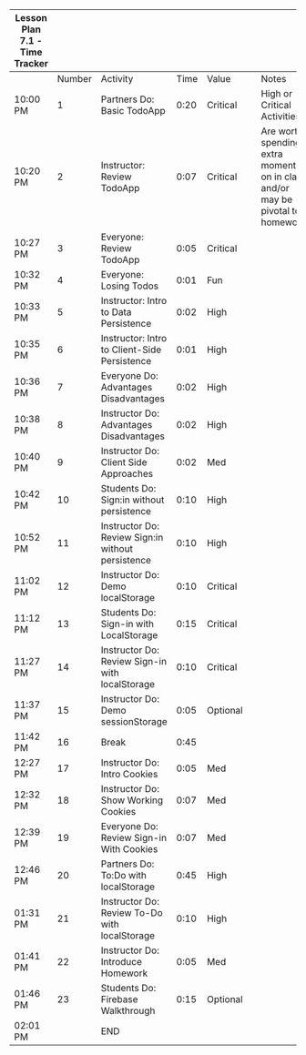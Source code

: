 | Lesson Plan 7.1 - Time Tracker  |        |                                                   |      |          |     |                                                                                 |
| ------------------------------  | ------ | ------------------------------------------------- | ---- | -------- | --- | ------------------------------------------------------------------------------- |
|                                 | Number | Activity                                          | Time | Value    |     | Notes                                                                           |
| 10:00 PM                        | 1      | Partners Do: Basic TodoApp                        | 0:20 | Critical |     | High or Critical Activities:                                                    |
| 10:20 PM                        | 2      | Instructor: Review TodoApp                        | 0:07 | Critical |     | Are worth spending extra moments on in class and/or may be pivotal to homework. |
| 10:27 PM                        | 3      | Everyone: Review TodoApp                          | 0:05 | Critical |     |                                                                                 |
| 10:32 PM                        | 4      | Everyone: Losing Todos                            | 0:01 | Fun      |     |                                                                                 |
| 10:33 PM                        | 5      | Instructor: Intro to Data Persistence             | 0:02 | High     |     |                                                                                 |
| 10:35 PM                        | 6      | Instructor: Intro to Client-Side Persistence      | 0:01 | High     |     |                                                                                 |
| 10:36 PM                        | 7      | Everyone Do: Advantages Disadvantages             | 0:02 | High     |     |                                                                                 |
| 10:38 PM                        | 8      | Instructor Do: Advantages Disadvantages           | 0:02 | High     |     |                                                                                 |
| 10:40 PM                        | 9      | Instructor Do: Client Side Approaches             | 0:02 | Med      |     |                                                                                 |
| 10:42 PM                        | 10     | Students Do: Sign:in without persistence          | 0:10 | High     |     |                                                                                 |
| 10:52 PM                        | 11     | Instructor Do: Review Sign:in without persistence | 0:10 | High     |     |                                                                                 |
| 11:02 PM                        | 12     | Instructor Do: Demo localStorage                  | 0:10 | Critical |     |                                                                                 |
| 11:12 PM                        | 13     | Students Do: Sign-in with LocalStorage            | 0:15 | Critical |     |                                                                                 |
| 11:27 PM                        | 14     | Instructor Do: Review Sign-in with localStorage   | 0:10 | Critical |     |                                                                                 |
| 11:37 PM                        | 15     | Instructor Do: Demo sessionStorage                | 0:05 | Optional |     |                                                                                 |
| 11:42 PM                        | 16     | Break                                             | 0:45 |          |     |                                                                                 |
| 12:27 PM                        | 17     | Instructor Do: Intro Cookies                      | 0:05 | Med      |     |                                                                                 |
| 12:32 PM                        | 18     | Instructor Do: Show Working Cookies               | 0:07 | Med      |     |                                                                                 |
| 12:39 PM                        | 19     | Everyone Do: Review Sign-in With Cookies          | 0:07 | Med      |     |                                                                                 |
| 12:46 PM                        | 20     | Partners Do: To:Do with localStorage              | 0:45 | High     |     |                                                                                 |
| 01:31 PM                        | 21     | Instructor Do: Review To-Do with localStorage     | 0:10 | High     |     |                                                                                 |
| 01:41 PM                        | 22     | Instructor Do: Introduce Homework                 | 0:05 | Med      |     |                                                                                 |
| 01:46 PM                        | 23     | Students Do: Firebase Walkthrough                 | 0:15 | Optional |     |                                                                                 |
| 02:01 PM                        |        | END                                               |      |          |     |                     
